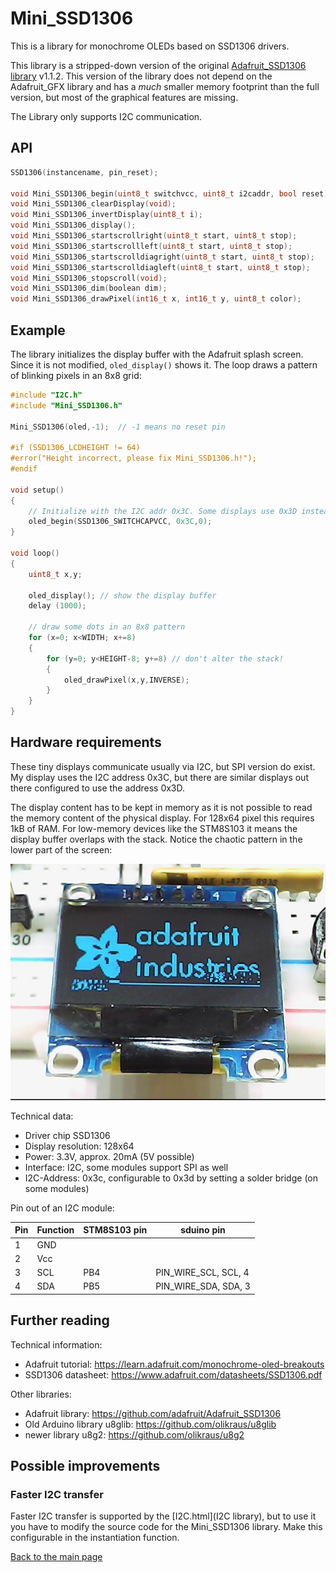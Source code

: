 # Mini_SSD1306

This is a library for monochrome OLEDs based on SSD1306 drivers.

This library is a stripped-down version of the original
[Adafruit_SSD1306 library](https://github.com/adafruit/Adafruit_SSD1306)
v1.1.2.
This version of the library does not depend on the Adafruit_GFX library and
has a _much_ smaller memory footprint than the full version, but most of the
graphical features are missing.

The Library only supports I2C communication.



## API

```c
SSD1306(instancename, pin_reset);

void Mini_SSD1306_begin(uint8_t switchvcc, uint8_t i2caddr, bool reset);
void Mini_SSD1306_clearDisplay(void);
void Mini_SSD1306_invertDisplay(uint8_t i);
void Mini_SSD1306_display();
void Mini_SSD1306_startscrollright(uint8_t start, uint8_t stop);
void Mini_SSD1306_startscrollleft(uint8_t start, uint8_t stop);
void Mini_SSD1306_startscrolldiagright(uint8_t start, uint8_t stop);
void Mini_SSD1306_startscrolldiagleft(uint8_t start, uint8_t stop);
void Mini_SSD1306_stopscroll(void);
void Mini_SSD1306_dim(boolean dim);
void Mini_SSD1306_drawPixel(int16_t x, int16_t y, uint8_t color);
```



## Example

The library initializes the display buffer with the Adafruit splash screen.
Since it is not modified, `oled_display()` shows it. The loop draws a
pattern of blinking pixels in an 8x8 grid:

```c
#include "I2C.h"
#include "Mini_SSD1306.h"

Mini_SSD1306(oled,-1);	// -1 means no reset pin

#if (SSD1306_LCDHEIGHT != 64)
#error("Height incorrect, please fix Mini_SSD1306.h!");
#endif

void setup()
{
	// Initialize with the I2C addr 0x3C. Some displays use 0x3D instead.
	oled_begin(SSD1306_SWITCHCAPVCC, 0x3C,0);
}

void loop()
{
	uint8_t x,y;

	oled_display();	// show the display buffer
	delay (1000);

	// draw some dots in an 8x8 pattern
	for (x=0; x<WIDTH; x+=8)
	{
		for (y=0; y<HEIGHT-8; y+=8)	// don't alter the stack!
		{
			oled_drawPixel(x,y,INVERSE);
		}
	}
}
```


## Hardware requirements

These tiny displays communicate usually via I2C, but SPI version do exist.
My display uses the I2C address 0x3C, but there are similar displays out
there configured to use the address 0x3D.

The display content has to be kept in memory as it is not possible to read
the memory content of the physical display. For 128x64 pixel this requires
1kB of RAM. For low-memory devices like the STM8S103 it means the display
buffer overlaps with the stack. Notice the chaotic pattern in the lower part
of the screen:

![My 0.96" OLED display](oled-ssd1306.jpg)

Technical data:
  * Driver chip SSD1306
  * Display resolution: 128x64
  * Power: 3.3V, approx. 20mA (5V possible)
  * Interface: I2C, some modules support SPI as well
  * I2C-Address: 0x3c, configurable to 0x3d by setting a solder bridge (on
    some modules)

Pin out of an I2C module:

Pin	|Function|STM8S103 pin	|sduino pin
---	|-------|-------------	|----------
1	|GND	|		|
2	|Vcc	|		|
3	|SCL	|PB4		|PIN_WIRE_SCL, SCL, 4
4	|SDA	|PB5		|PIN_WIRE_SDA, SDA, 3


## Further reading

Technical information:
  * Adafruit tutorial: https://learn.adafruit.com/monochrome-oled-breakouts
  * SSD1306 datasheet: https://www.adafruit.com/datasheets/SSD1306.pdf

Other libraries:
  * Adafruit library: https://github.com/adafruit/Adafruit_SSD1306
  * Old Arduino library u8glib: https://github.com/olikraus/u8glib
  * newer library u8g2: https://github.com/olikraus/u8g2


## Possible improvements

### Faster I2C transfer

Faster I2C transfer is supported by the [I2C.html](I2C library), but to use
it you have to modify the source code for the Mini_SSD1306 library. Make
this configurable in the instantiation function.




[Back to the main page](../index.html)

